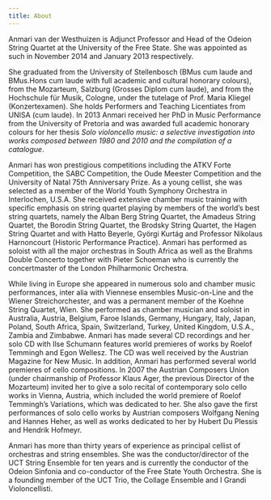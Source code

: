 ```yaml
---
title: About
---
```


Anmari van der Westhuizen is Adjunct Professor and Head of the Odeion String
Quartet at the University of the Free State. She was appointed as such in
November 2014 and January 2013 respectively.

She graduated from the University of Stellenbosch (BMus cum laude and BMus.Hons
cum laude with full academic and cultural honorary colours), from the
Mozarteum, Salzburg (Grosses Diplom cum laude), and from the Hochschule für
Musik, Cologne, under the tutelage of Prof. Maria Kliegel (Konzertexamen). She
holds Performers and Teaching Licentiates from UNISA (cum laude). In 2013
Anmari received her PhD in Music Performance from the University of Pretoria
and was awarded full academic honorary colours for her thesis *Solo violoncello
music: a selective investigation into works composed between 1980 and 2010 and
the compilation of a catalogue*.

Anmari has won prestigious competitions including the ATKV Forte Competition,
the SABC Competition, the Oude Meester Competition and the University of Natal
75th Anniversary Prize. As a young cellist, she was selected as a member of the
World Youth Symphony Orchestra in Interlochen, U.S.A. She received extensive
chamber music training with specific emphasis on string quartet playing by
members of the world’s best string quartets, namely the Alban Berg String
Quartet, the Amadeus String Quartet, the Borodin String Quartet, the Brodsky
String Quartet, the Hagen String Quartet and with Hatto Beyerle, Györgi Kurtág
and Professor Nikolaus Harnoncourt (Historic Performance Practice). Anmari has
performed as soloist with all the major orchestras in South Africa as well as
the Brahms Double Concerto together with Pieter Schoeman who is currently the
concertmaster of the London Philharmonic Orchestra.

While living in Europe she appeared in numerous solo and chamber music
performances, inter alia with Viennese ensembles Music-on-Line and the Wiener
Streichorchester, and was a permanent member of the Koehne String Quartet,
Wien. She performed as chamber musician and soloist in Australia, Austria,
Belgium, Faroe Islands, Germany, Hungary, Italy, Japan, Poland, South Africa,
Spain, Switzerland, Turkey, United Kingdom, U.S.A., Zambia and Zimbabwe. Anmari
has made several CD recordings and her solo CD with Ilse Schumann features
world premieres of works by Roelof Temmingh and Egon Wellesz. The CD was well
received by the Austrian Magazine for New Music. In addition, Anmari has
performed several world premieres of cello compositions. In 2007 the Austrian
Composers Union (under chairmanship of Professor Klaus Ager, the previous
Director of the Mozarteum) invited her to give a solo recital of contemporary
solo cello works in Vienna, Austria, which included the world premiere of
Roelof Temmingh’s Variations, which was dedicated to her. She also gave the
first performances of solo cello works by Austrian composers Wolfgang Nening
and Hannes Heher, as well as works dedicated to her by Hubert Du Plessis and
Hendrik Hofmeyr.

Anmari has more than thirty years of experience as principal cellist of
orchestras and string ensembles. She was the conductor/director of the UCT
String Ensemble for ten years and is currently the conductor of the Odeion
Sinfonia and co-conductor of the Free State Youth Orchestra. She is a founding
member of the UCT Trio, the Collage Ensemble and I Grandi Violoncellisti.
